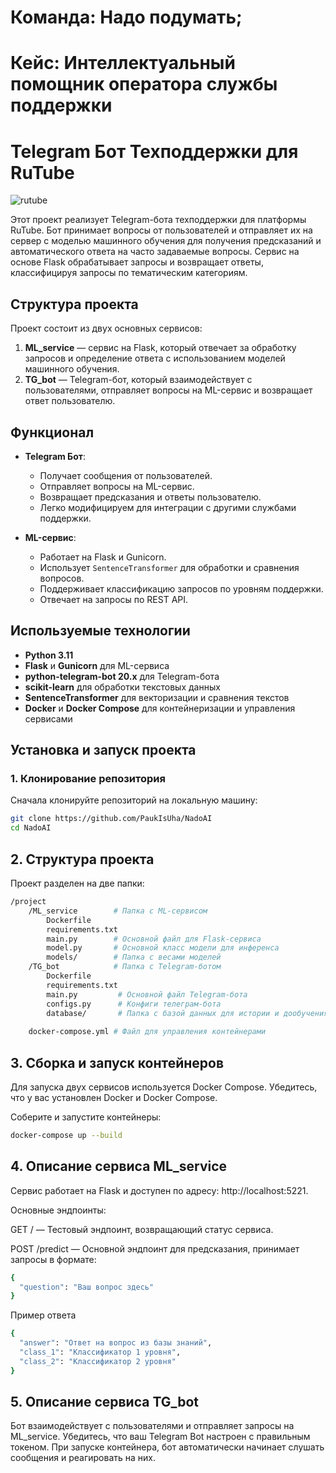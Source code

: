 # Команда: Надо подумать; 
# Кейс: Интеллектуальный помощник оператора службы поддержки


# Telegram Бот Техподдержки для RuTube
![rutube](https://habrastorage.org/getpro/moikrug/uploads/company/100/004/548/2/logo/medium_aee8d387f1dd8d0ef2ea7380c4b3bb26.jpg)

Этот проект реализует Telegram-бота техподдержки для платформы RuTube. Бот принимает вопросы от пользователей и отправляет их на сервер с моделью машинного обучения для получения предсказаний и автоматического ответа на часто задаваемые вопросы. Сервис на основе Flask обрабатывает запросы и возвращает ответы, классифицируя запросы по тематическим категориям.

## Структура проекта

Проект состоит из двух основных сервисов:

1. **ML_service** — сервис на Flask, который отвечает за обработку запросов и определение ответа с использованием моделей машинного обучения.
2. **TG_bot** — Telegram-бот, который взаимодействует с пользователями, отправляет вопросы на ML-сервис и возвращает ответ пользователю.

## Функционал

- **Telegram Бот**:
  - Получает сообщения от пользователей.
  - Отправляет вопросы на ML-сервис.
  - Возвращает предсказания и ответы пользователю.
  - Легко модифицируем для интеграции с другими службами поддержки.

- **ML-сервис**:
  - Работает на Flask и Gunicorn.
  - Использует `SentenceTransformer` для обработки и сравнения вопросов.
  - Поддерживает классификацию запросов по уровням поддержки.
  - Отвечает на запросы по REST API.

## Используемые технологии

- **Python 3.11**
- **Flask** и **Gunicorn** для ML-сервиса
- **python-telegram-bot 20.x** для Telegram-бота
- **scikit-learn** для обработки текстовых данных
- **SentenceTransformer** для векторизации и сравнения текстов
- **Docker** и **Docker Compose** для контейнеризации и управления сервисами

## Установка и запуск проекта

### 1. Клонирование репозитория

Сначала клонируйте репозиторий на локальную машину:

```bash
git clone https://github.com/PaukIsUha/NadoAI
cd NadoAI
```


## 2. Структура проекта
Проект разделен на две папки:
```bash
/project
    /ML_service        # Папка с ML-сервисом
        Dockerfile
        requirements.txt
        main.py        # Основной файл для Flask-сервиса
        model.py       # Основной класс модели для инференса
        models/        # Папка с весами моделей
    /TG_bot            # Папка с Telegram-ботом
        Dockerfile
        requirements.txt
        main.py         # Основной файл Telegram-бота
        configs.py      # Конфиги телеграм-бота
        database/       # Папка с базой данных для истории и дообучения RL 
        
    docker-compose.yml # Файл для управления контейнерами
```

## 3. Сборка и запуск контейнеров
Для запуска двух сервисов используется Docker Compose. Убедитесь, что у вас установлен Docker и Docker Compose.

Соберите и запустите контейнеры:
```bash
docker-compose up --build
```

## 4. Описание сервиса ML_service
Сервис работает на Flask и доступен по адресу: http://localhost:5221.

Основные эндпоинты:

GET / — Тестовый эндпоинт, возвращающий статус сервиса.

POST /predict — Основной эндпоинт для предсказания, принимает запросы в формате:

```bash
{
  "question": "Ваш вопрос здесь"
}
```
Пример ответа
```bash
{
  "answer": "Ответ на вопрос из базы знаний",
  "class_1": "Классификатор 1 уровня",
  "class_2": "Классификатор 2 уровня"
}
```

## 5. Описание сервиса TG_bot
Бот взаимодействует с пользователями и отправляет запросы на ML_service.
Убедитесь, что ваш Telegram Bot настроен с правильным токеном.
При запуске контейнера, бот автоматически начинает слушать сообщения и реагировать на них.



